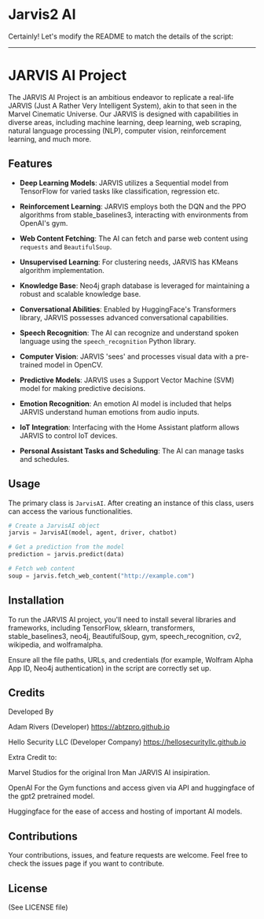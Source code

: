 # Jarvis2 AI

Certainly! Let's modify the README to match the details of the script:

---

# JARVIS AI Project

The JARVIS AI Project is an ambitious endeavor to replicate a real-life JARVIS (Just A Rather Very Intelligent System), akin to that seen in the Marvel Cinematic Universe. Our JARVIS is designed with capabilities in diverse areas, including machine learning, deep learning, web scraping, natural language processing (NLP), computer vision, reinforcement learning, and much more.

## Features

- **Deep Learning Models**: JARVIS utilizes a Sequential model from TensorFlow for varied tasks like classification, regression etc.

- **Reinforcement Learning**: JARVIS employs both the DQN and the PPO algorithms from stable_baselines3, interacting with environments from OpenAI's gym.

- **Web Content Fetching**: The AI can fetch and parse web content using `requests` and `BeautifulSoup`.

- **Unsupervised Learning**: For clustering needs, JARVIS has KMeans algorithm implementation.

- **Knowledge Base**: Neo4j graph database is leveraged for maintaining a robust and scalable knowledge base.

- **Conversational Abilities**: Enabled by HuggingFace's Transformers library, JARVIS possesses advanced conversational capabilities.

- **Speech Recognition**: The AI can recognize and understand spoken language using the `speech_recognition` Python library.

- **Computer Vision**: JARVIS 'sees' and processes visual data with a pre-trained model in OpenCV.

- **Predictive Models**: JARVIS uses a Support Vector Machine (SVM) model for making predictive decisions.

- **Emotion Recognition**: An emotion AI model is included that helps JARVIS understand human emotions from audio inputs.

- **IoT Integration**: Interfacing with the Home Assistant platform allows JARVIS to control IoT devices.

- **Personal Assistant Tasks and Scheduling**: The AI can manage tasks and schedules.

## Usage

The primary class is `JarvisAI`. After creating an instance of this class, users can access the various functionalities.

```python
# Create a JarvisAI object
jarvis = JarvisAI(model, agent, driver, chatbot)

# Get a prediction from the model
prediction = jarvis.predict(data)

# Fetch web content
soup = jarvis.fetch_web_content("http://example.com")
```

## Installation

To run the JARVIS AI project, you'll need to install several libraries and frameworks, including TensorFlow, sklearn, transformers, stable_baselines3, neo4j, BeautifulSoup, gym, speech_recognition, cv2, wikipedia, and wolframalpha. 

Ensure all the file paths, URLs, and credentials (for example, Wolfram Alpha App ID, Neo4j authentication) in the script are correctly set up.

## Credits
Developed By

Adam Rivers 
(Developer)
https://abtzpro.github.io

Hello Security LLC 
(Developer Company)
https://hellosecurityllc.github.io

Extra Credit to:

Marvel Studios for the original Iron Man JARVIS AI insipiration.

OpenAI For the Gym functions and access given via API and huggingface of the gpt2 pretrained model. 

Huggingface for the ease of access and hosting of important AI models. 

## Contributions

Your contributions, issues, and feature requests are welcome. Feel free to check the issues page if you want to contribute.

## License

(See LICENSE file)

